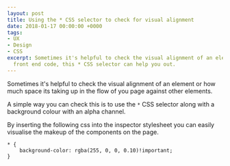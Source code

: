 ```yaml
---
layout: post
title: Using the * CSS selector to check for visual alignment
date: 2018-01-17 00:00:00 +0000
tags:
- UX
- Design
- CSS
excerpt: Sometimes it's helpful to check the visual alignment of an element in your
  front end code, this * CSS selector can help you out.
---
```

Sometimes it's helpful to check the visual alignment of an element or how much space its taking up in the flow of you page against other elements.

A simple way you can check this is to use the `*` CSS selector along with a background colour with an alpha channel.

By inserting the following css into the inspector stylesheet you can easily visualise the makeup of the components on the page.

    * {
    	background-color: rgba(255, 0, 0, 0.10)!important;
    }
